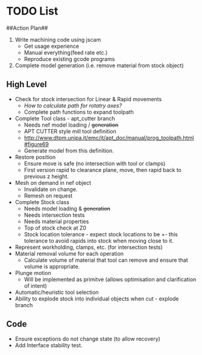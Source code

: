 # TODO List #

##Action Plan##
 1. Write machining code using jscam
    * Get usage experience
    * Manual everything(feed rate etc.)
    * Reproduce existing gcode programs
 2. Complete model generation (i.e. remove material from stock object)

## High Level ##
 * Check for stock intersection for Linear & Rapid movements
    - *How to calculate path for rotatry axes?*
    - Complete path functions to expand toolpath
 * Complete Tool class - apt_cutter branch
    - Needs nef model loading / ~~generation~~
    - APT CUTTER style mill tool definition
    - http://www.dtpm.unipa.it/emc/it/apt_doc/manual/prog_toolpath.html#figure69
    - Generate model from this definition.
 * Restore position
    - Ensure move is safe (no intersection with tool or clamps)
    - First version rapid to clearance plane, move, then rapid back to previous z height.
 * Mesh on demand in nef object
    - Invalidate on change.
    - Remesh on request
 * Complete Stock class
    - Needs model loading & ~~generation~~
    - Needs intersection tests
    - Needs material properties
    - Top of stock check at Z0
    - Stock location tolerance - expect stock locations to be +- this tolerance to avoid rapids into stock when moving close to it.
 * Represent workholding, clamps, etc. (for intersection tests)
 * Material removal volume for each operation
    - Calculate volume of material that tool can remove and ensure that volume is appropriate.
 * Plunge motion
    * Will be implemented as primitve (allows optimisation and clarification of intent)
 * Automatic/heuristic tool selection
 * Ability to explode stock into individual objects when cut - explode branch

## Code ##
 * Ensure exceptions do not change state (to allow recovery)
 * Add Interface stability test.
